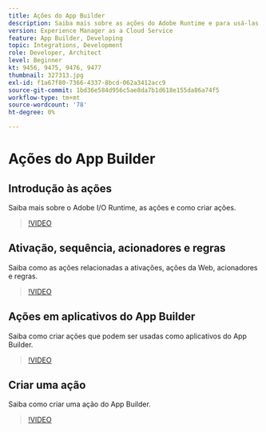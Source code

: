 ```yaml
---
title: Ações do App Builder
description: Saiba mais sobre as ações do Adobe Runtime e para usá-las em aplicativos do App Builder.
version: Experience Manager as a Cloud Service
feature: App Builder, Developing
topic: Integrations, Development
role: Developer, Architect
level: Beginner
kt: 9456, 9475, 9476, 9477
thumbnail: 327313.jpg
exl-id: f1a67f80-7366-4337-8bcd-062a3412acc9
source-git-commit: 1bd36e584d956c5ae8da7b1d618e155da86a74f5
workflow-type: tm+mt
source-wordcount: '78'
ht-degree: 0%

---
```


# Ações do App Builder

## Introdução às ações

Saiba mais sobre o Adobe I/O Runtime, as ações e como criar ações.

>[!VIDEO](https://video.tv.adobe.com/v/343437/?quality=12&learn=on&captions=por_br)

## Ativação, sequência, acionadores e regras

Saiba como as ações relacionadas a ativações, ações da Web, acionadores e regras.

>[!VIDEO](https://video.tv.adobe.com/v/343443/?quality=12&learn=on&captions=por_br)

## Ações em aplicativos do App Builder

Saiba como criar ações que podem ser usadas como aplicativos do App Builder.

>[!VIDEO](https://video.tv.adobe.com/v/343440/?quality=12&learn=on&captions=por_br)

## Criar uma ação

Saiba como criar uma ação do App Builder.

>[!VIDEO](https://video.tv.adobe.com/v/343446/?quality=12&learn=on&captions=por_br)
